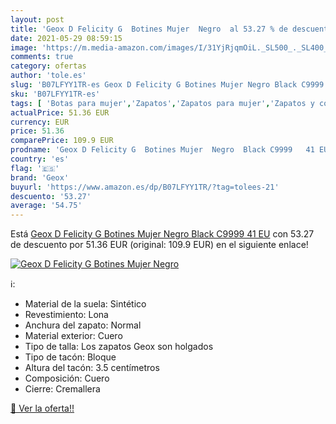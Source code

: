 ```yaml
---
layout: post
title: 'Geox D Felicity G  Botines Mujer  Negro  al 53.27 % de descuento'
date: 2021-05-29 08:59:15
image: 'https://m.media-amazon.com/images/I/31YjRjqmOiL._SL500_._SL400_.jpg'
comments: true
category: ofertas
author: 'tole.es'
slug: 'B07LFYY1TR-es Geox D Felicity G Botines Mujer Negro Black C9999 41 EU'
sku: 'B07LFYY1TR-es'
tags: [ 'Botas para mujer','Zapatos','Zapatos para mujer','Zapatos y complementos','botines','geox', ]
actualPrice: 51.36 EUR
currency: EUR
price: 51.36
comparePrice: 109.9 EUR
prodname: 'Geox D Felicity G  Botines Mujer  Negro  Black C9999   41 EU'
country: 'es'
flag: '🇪🇸'
brand: 'Geox'
buyurl: 'https://www.amazon.es/dp/B07LFYY1TR/?tag=tolees-21'
descuento: '53.27'
average: '54.75'
---
```


Está [Geox D Felicity G  Botines Mujer  Negro  Black C9999   41 EU](https://www.amazon.es/dp/B07LFYY1TR/?tag=tolees-21) con 53.27 de descuento por 51.36 EUR (original: 109.9 EUR) en el siguiente enlace!

[![Geox D Felicity G  Botines Mujer  Negro ](https://m.media-amazon.com/images/I/31YjRjqmOiL._SL500_._SL400_.jpg)](https://www.amazon.es/dp/B07LFYY1TR/?tag=tolees-21)

ℹ️:

- Material de la suela: Sintético
- Revestimiento: Lona
- Anchura del zapato: Normal
- Material exterior: Cuero
- Tipo de talla: Los zapatos Geox son holgados
- Tipo de tacón: Bloque
- Altura del tacón: 3.5 centímetros
- Composición: Cuero
- Cierre: Cremallera

[🛒 Ver la oferta!!](https://www.amazon.es/dp/B07LFYY1TR/?tag=tolees-21)
